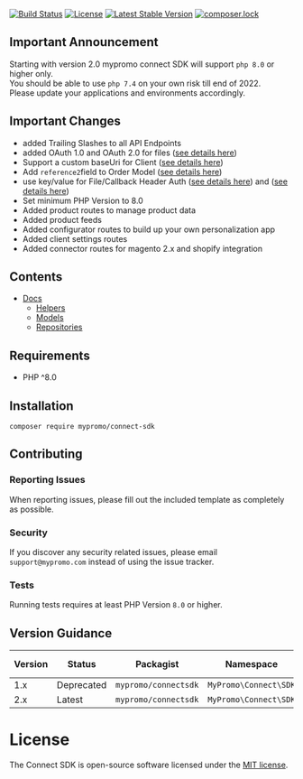 [![Build Status](https://travis-ci.com/MyPromoConnect/connect-sdk.svg?branch=master)](https://travis-ci.com/MyPromoConnect/connect-sdk)
[![License](https://poser.pugx.org/mypromo/connect-sdk/license)](https://packagist.org/packages/mypromo/connectsdk)
[![Latest Stable Version](https://poser.pugx.org/mypromo/connect-sdk/v/stable)](https://packagist.org/packages/mypromo/connectsdk)
[![composer.lock](https://poser.pugx.org/mypromo/connect-sdk/composerlock)](https://packagist.org/packages/mypromo/connectsdk)

## Important Announcement

Starting with version 2.0 mypromo connect SDK will support `php 8.0` or higher only.  
You should be able to use `php 7.4` on your own risk till end of 2022.  
Please update your applications and environments accordingly.

## Important Changes
- added Trailing Slashes to all API Endpoints
- added OAuth 1.0 and OAuth 2.0 for files ([see details here](docs/Models/File.md))
- Support a custom baseUri for Client ([see details here](docs/README.md))
- Add `reference2`field to Order Model ([see details here](docs/Models/Order.md))
- use key/value for File/Callback Header Auth ([see details here](docs/Models/File.md)) and ([see details here](docs/Models/Callback.md))
- Set minimum PHP Version to 8.0
- Added product routes to manage product data
- Added product feeds
- Added configurator routes to build up your own personalization app
- Added client settings routes
- Added connector routes for magento 2.x and shopify integration

## Contents

- [Docs][Docs]
  - [Helpers][Helpers]
  - [Models][Models]
  - [Repositories][Repositories]

## Requirements
- PHP ^8.0

## Installation
```
composer require mypromo/connect-sdk
```

## Contributing

### Reporting Issues

When reporting issues, please fill out the included template as completely as possible.

### Security

If you discover any security related issues, please email `support@mypromo.com` instead of using the issue tracker.

### Tests

Running tests requires at least PHP Version `8.0` or higher.

## Version Guidance

| Version | Status     | Packagist           | Namespace    | Repo                | Docs                | PHP Version |
|---------|------------|---------------------|--------------|---------------------|---------------------| -------------|
| 1.x     | Deprecated | `mypromo/connectsdk` | `MyPromo\Connect\SDK` | [v1][repo] | [v1][Docs] |  \>= 7.3      |
| 2.x     | Latest     | `mypromo/connectsdk` | `MyPromo\Connect\SDK` | [v1][repo] | [v1][Docs] |  \>= 8.0      |

# License

The Connect SDK is open-source software licensed under the [MIT license][mit-link].

[repo]: https://github.com/MyPromoConnect/SDK
[mit-link]: https://opensource.org/licenses/MIT
[Docs]: docs
[Helpers]: docs/Helpers
[Models]: docs/Models
[Repositories]: docs/Repositories
